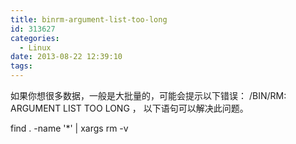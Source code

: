 ```yaml
---
title: binrm-argument-list-too-long
id: 313627
categories:
  - Linux
date: 2013-08-22 12:39:10
tags:
---
```


如果你想很多数据，一般是大批量的，可能会提示以下错误： /BIN/RM: ARGUMENT LIST TOO LONG ， 以下语句可以解决此问题。

find . -name '*' | xargs rm -v